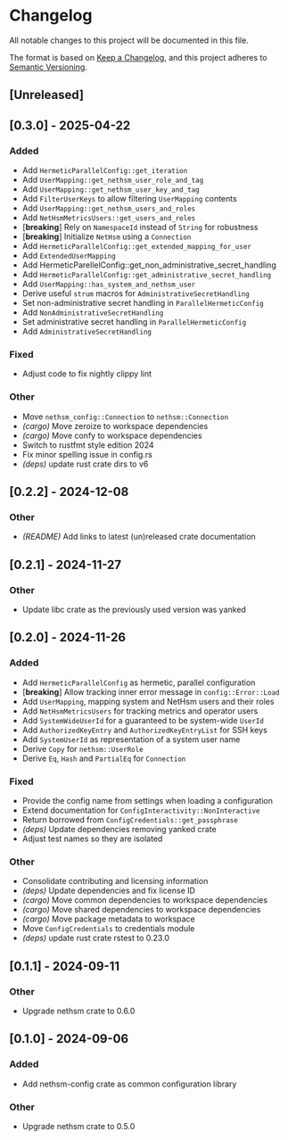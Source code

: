 # Changelog

All notable changes to this project will be documented in this file.

The format is based on [Keep a Changelog](https://keepachangelog.com/en/1.0.0/),
and this project adheres to [Semantic Versioning](https://semver.org/spec/v2.0.0.html).

## [Unreleased]

## [0.3.0] - 2025-04-22

### Added

- Add `HermeticParallelConfig::get_iteration`
- Add `UserMapping::get_nethsm_user_role_and_tag`
- Add `UserMapping::get_nethsm_user_key_and_tag`
- Add `FilterUserKeys` to allow filtering `UserMapping` contents
- Add `UserMapping::get_nethsm_users_and_roles`
- Add `NetHsmMetricsUsers::get_users_and_roles`
- [**breaking**] Rely on `NamespaceId` instead of `String` for robustness
- [**breaking**] Initialize `NetHsm` using a `Connection`
- Add `HermeticParallelConfig::get_extended_mapping_for_user`
- Add `ExtendedUserMapping`
- Add HermeticParellelConfig::get_non_administrative_secret_handling
- Add `HermeticParallelConfig::get_administrative_secret_handling`
- Add `UserMapping::has_system_and_nethsm_user`
- Derive useful `strum` macros for `AdministrativeSecretHandling`
- Set non-administrative secret handling in `ParallelHermeticConfig`
- Add `NonAdministrativeSecretHandling`
- Set administrative secret handling in `ParallelHermeticConfig`
- Add `AdministrativeSecretHandling`

### Fixed

- Adjust code to fix nightly clippy lint

### Other

- Move `nethsm_config::Connection` to `nethsm::Connection`
- *(cargo)* Move zeroize to workspace dependencies
- *(cargo)* Move confy to workspace dependencies
- Switch to rustfmt style edition 2024
- Fix minor spelling issue in config.rs
- *(deps)* update rust crate dirs to v6

## [0.2.2] - 2024-12-08

### Other

- *(README)* Add links to latest (un)released crate documentation

## [0.2.1] - 2024-11-27

### Other

- Update libc crate as the previously used version was yanked

## [0.2.0] - 2024-11-26

### Added

- Add `HermeticParallelConfig` as hermetic, parallel configuration
- [**breaking**] Allow tracking inner error message in `config::Error::Load`
- Add `UserMapping`, mapping system and NetHsm users and their roles
- Add `NetHsmMetricsUsers` for tracking metrics and operator users
- Add `SystemWideUserId` for a guaranteed to be system-wide `UserId`
- Add `AuthorizedKeyEntry` and `AuthorizedKeyEntryList` for SSH keys
- Add `SystemUserId` as representation of a system user name
- Derive `Copy` for `nethsm::UserRole`
- Derive `Eq`, `Hash` and `PartialEq` for `Connection`

### Fixed

- Provide the config name from settings when loading a configuration
- Extend documentation for `ConfigInteractivity::NonInteractive`
- Return borrowed from `ConfigCredentials::get_passphrase`
- *(deps)* Update dependencies removing yanked crate
- Adjust test names so they are isolated

### Other

- Consolidate contributing and licensing information
- *(deps)* Update dependencies and fix license ID
- *(cargo)* Move common dependencies to workspace dependencies
- *(cargo)* Move shared dependencies to workspace dependencies
- *(cargo)* Move package metadata to workspace
- Move `ConfigCredentials` to credentials module
- *(deps)* update rust crate rstest to 0.23.0

## [0.1.1] - 2024-09-11

### Other

- Upgrade nethsm crate to 0.6.0

## [0.1.0] - 2024-09-06

### Added

- Add nethsm-config crate as common configuration library

### Other

- Upgrade nethsm crate to 0.5.0
